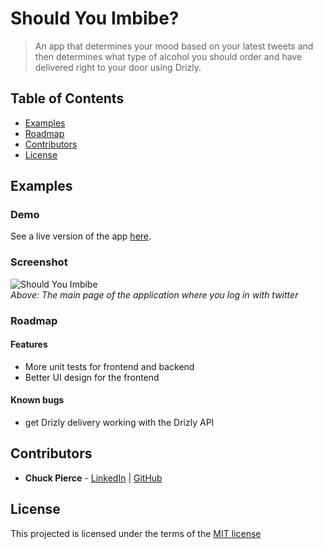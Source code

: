 # Should You Imbibe?
> An app that determines your mood based on your latest tweets and then determines what type of alcohol you should order and have delivered right to your door using Drizly.


## Table of Contents

- [Examples](#examples)
- [Roadmap](#roadmap)
- [Contributors](#contributors)
- [License](#license)

## Examples
### Demo

See a live version of the app [here](http://shouldyouimbibe.herokuapp.com).

### Screenshot

![Should You Imbibe ](http://www.chuckmpierce.com/textbook/shouldyouimbibe-screenshot.png)<br />
_Above: The main page of the application where you log in with twitter_

### Roadmap

#### Features

-	More unit tests for frontend and backend
-	Better UI design for the frontend

#### Known bugs

- get Drizly delivery working with the Drizly API

## Contributors
* __Chuck Pierce__ -  [LinkedIn](http://linkedin.com/in/chuckmpierce) | [GitHub](https://github.com/ChuckPierce)


## License

This projected is licensed under the terms of the [MIT license](/LICENSE)